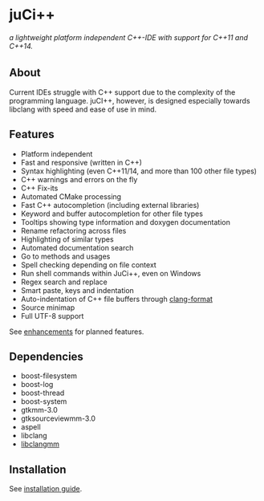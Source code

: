 # juCi++
###### a lightweight platform independent C++-IDE with support for C++11 and C++14.
## About
Current IDEs struggle with C++ support due to the complexity of
the programming language. juCI++, however, is designed especially 
towards libclang with speed and ease of use in mind. 

## Features
* Platform independent
* Fast and responsive (written in C++)
* Syntax highlighting (even C++11/14, and more than 100 other file types)
* C++ warnings and errors on the fly
* C++ Fix-its
* Automated CMake processing
* Fast C++ autocompletion (including external libraries)
* Keyword and buffer autocompletion for other file types
* Tooltips showing type information and doxygen documentation
* Rename refactoring across files
* Highlighting of similar types
* Automated documentation search
* Go to methods and usages
* Spell checking depending on file context
* Run shell commands within JuCi++, even on Windows
* Regex search and replace
* Smart paste, keys and indentation
* Auto-indentation of C++ file buffers through [clang-format](http://clang.llvm.org/docs/ClangFormat.html)
* Source minimap
* Full UTF-8 support

See [enhancements](https://github.com/cppit/jucipp/labels/enhancement) for planned features.

## Dependencies ##
* boost-filesystem
* boost-log
* boost-thread
* boost-system
* gtkmm-3.0
* gtksourceviewmm-3.0
* aspell
* libclang
* [libclangmm](http://github.com/cppit/libclangmm/)

## Installation ##
See [installation guide](http://github.com/cppit/jucipp/blob/master/docs/install.md).
